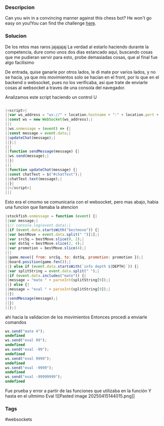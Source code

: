 ### Descripcion
Can you win in a convincing manner against this chess bot? He won't go easy on you!You can find the challenge [here](http://verbal-sleep.picoctf.net:51112/).
### Solucion
De los retos mas raros jajajajaj
La verdad al estarlo haciendo durante la competencia, dure como unos dos dias estancado aqui, buscando cosas que me pudieran servir para esto, probe demasiadas cosas, que al final fue algo facilisimo

De entrada, quise ganarle por otros lados, le di mate por varios lados, y no se hacia, ya que mis movimientos solo se hacian en el front, por lo que en el backend o websocket, pues no los verificaba, asi que trate de enviarle cosas al websocket a traves de una consola del navegador.

Analizamos este script haciendo un control U
```javascript

|<script>|
||var ws_address = "ws://" + location.hostname + ":" + location.port + "/ws/";|
||const ws = new WebSocket(ws_address);|
|||
||ws.onmessage = (event) => {|
||const message = event.data;|
||updateChat(message);|
||};|
|||
||function sendMessage(message) {|
||ws.send(message);|
||}|
|||
||function updateChat(message) {|
||const chatText = $("#chatText");|
||chatText.text(message);|
||}|
||</script>|
|||
```
Esto era el cmomo se comunicaria con el websocket, pero mas abajo, habia una funcion que llamaba la atencion 
```javascript
|stockfish.onmessage = function (event) {|
||var message;|
||// console.log(event.data);|
||if (event.data.startsWith("bestmove")) {|
||var bestMove = event.data.split(" ")[1];|
||var srcSq = bestMove.slice(0, 2);|
||var dstSq = bestMove.slice(2, 4);|
||var promotion = bestMove.slice(4);|
|||
||game.move({ from: srcSq, to: dstSq, promotion: promotion });|
||board.position(game.fen());|
||} else if (event.data.startsWith(`info depth ${DEPTH}`)) {|
||var splitString = event.data.split(" ");|
||if (event.data.includes("mate")) {|
||message = "mate " + parseInt(splitString[9]);|
||} else {|
||message = "eval " + parseInt(splitString[9]);|
||}|
||sendMessage(message);|
||}|
||};|
```
ahi hacia la validacion de los movimientos
Entonces procedi a enviarle comandos 
```js
ws.send("mate 4");
undefined
ws.send("eval 99");
undefined
ws.send("eval -99");
undefined
ws.send("eval 9999");
undefined
ws.send("eval -9999");
undefined
ws.send("eval -99999999");
undefined
```
Fue prueba y error a partir de las funciones que utilizaba en la función
Y hasta en el ultmimo Eval 
![[Pasted image 20250415144015.png]]

### Tags
#websockets
